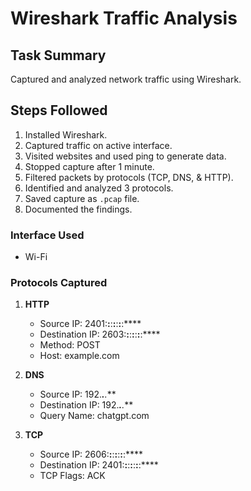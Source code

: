 # Wireshark Traffic Analysis

## Task Summary
Captured and analyzed network traffic using Wireshark.

## Steps Followed
1. Installed Wireshark.
2. Captured traffic on active interface.
3. Visited websites and used ping to generate data.
4. Stopped capture after 1 minute.
5. Filtered packets by protocols (TCP, DNS, & HTTP).
6. Identified and analyzed 3 protocols.
7. Saved capture as `.pcap` file.
8. Documented the findings.

### Interface Used
- Wi-Fi

### Protocols Captured
1. **HTTP**
   - Source IP: 2401:****:****:****:****:****:****:****
   - Destination IP: 2603:****:****:****:****:****:****:****
   - Method: POST
   - Host: example.com

2. **DNS**
   - Source IP: 192.***.**.***
   - Destination IP: 192.***.**.***
   - Query Name: chatgpt.com

3. **TCP**
   - Source IP: 2606:****:****:****:****:****:****:****
   - Destination IP: 2401:****:****:****:****:****:****:****
   - TCP Flags: ACK
  



